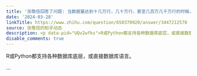 ```yaml
---
title: '张敬信回答了问题: 当数据量达到十几万行，几十万行，甚至几百万几千万行的时候，用什么工具进行数据分析？'
date: '2024-03-28'
linkTitle: https://www.zhihu.com/question/650370920/answer/3447212578
source: 张敬信的知乎动态
description: <p data-pid="UQv2wfks">R或Python都支持各种数据库底层，或直接数据库语言。</p> ...
disable_comments: true
---
```

<p data-pid="UQv2wfks">R或Python都支持各种数据库底层，或直接数据库语言。</p> ...